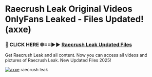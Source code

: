 # Raecrush Leak Original Videos 0nlyFans Leaked - Files Updated! (axxe)

<h3>🔴 CLICK HERE 🌐==►► <a href="https://tinyurl.com/2jnfzry5" rel="nofollow">Raecrush Leak Updated Files</a></h3>

Get Raecrush Leak and all content. Now you can access all videos and pictures of Raecrush Leak. New Updated Files 2025!

[![axxe](https://i.imgur.com/GyGTBgg.gif)](https://tinyurl.com/2jnfzry5)
raecrush leak